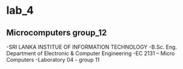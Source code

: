 # lab_4
## Microcomputers group_12

-SRI LANKA INSTITUE OF INFORMATION TECHNOLOGY
-B.Sc. Eng. Department of Electronic & Computer Engineering
-EC 2131 – Micro Computers
-Laboratory 04 - group 11
